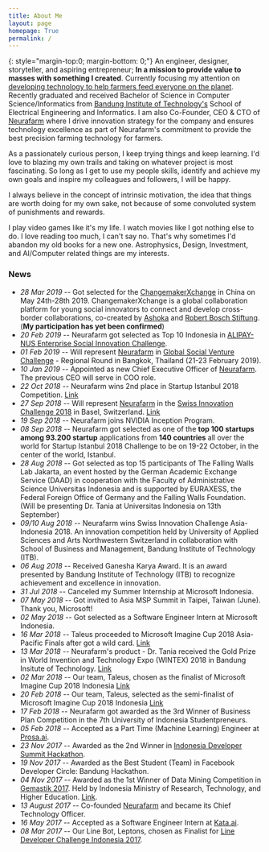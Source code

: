```yaml
---
title: About Me
layout: page
homepage: True
permalink: /
---
```


{: style="margin-top:0; margin-bottom: 0;"}
An engineer, designer, storyteller, and aspiring entrepreneur; **In a mission to provide value to masses with something I created**. Currently focusing my attention on [developing technology to help farmers feed everyone on the planet](http://neurafarm.io/). Recently graduated and received Bachelor of Science in Computer Science/Informatics from  [Bandung Institute of Technology's][1] School of Electrical Engineering and Informatics. I am also Co-Founder, CEO & CTO of [Neurafarm](http://neurafarm.io/) where I drive innovation strategy for the company and ensures technology excellence as part of Neurafarm's commitment to provide the best precision farming technology for farmers.

As a passionately curious person, I keep trying things and keep learning. I'd love to blazing my own trails and taking on whatever project is most fascinating. So long as I get to use my people skills, identify and achieve my own goals and inspire my colleagues and followers, I will be happy.

I always believe in the concept of intrinsic motivation, the idea that things are worth doing for my own sake, not because of some convoluted system of punishments and rewards.

I play video games like it's my life. I watch movies like I got nothing else to do. I love reading too much, I can't say no. That's why sometimes I'd abandon my old books for a new one. Astrophysics, Design, Investment, and AI/Computer related things are my interests. 

### News

* *28 Mar 2019* -- Got selected for the [ChangemakerXchange](http://changemakerxchange.com/) in China on May 24th-28th 2019. ChangemakerXchange is a global collaboration platform for young social innovators to connect and develop cross-border collaborations, co-created by [Ashoka](https://www.ashoka.org/en-ID) and [Robert Bosch Stiftung](https://www.bosch-stiftung.de/en). (**My participation has yet been confirmed**)
* *20 Feb 2019* -- Neurafarm got selected as Top 10 Indonesia in [ALIPAY-NUS Enterprise Social Innovation Challenge](https://alipaynusseachallenge.com/).
* *01 Feb 2019* -- Will represent [Neurafarm](http://neurafarm.com) in [Global Social Venture Challenge](https://gsvc.org/) - Regional Round in Bangkok, Thailand (21-23 February 2019). 
* *10 Jan 2019* -- Appointed as new Chief Executive Officer of [Neurafarm](http://neurafarm.com/). The previous CEO will serve in COO role.
* *22 Oct 2018* -- Neurafarm wins 2nd place in Startup Istanbul 2018 Competition. [Link](http://www.startupist.com/2018/10/startup-istanbul-challenge-2018-marked-by-women/)
* *27 Sep 2018* -- Will represent [Neurafarm](http://neurafarm.com) in the [Swiss Innovation Challenge 2018](https://www.fhnw.ch/en/about-fhnw/swiss-challenge-entrepreneurs-programme/swiss-innovation-challenge) in Basel, Switzerland. [Link](http://www.sbm.itb.ac.id/id/the-swiss-innovation-challenge-asia-indonesia-2018.html)
* *19 Sep 2018* -- Neurafarm joins NVIDIA Inception Program.
* *08 Sep 2018* -- Neurafarm got selected as one of the **top 100 startups among 93.200 startup** applications from **140 countries** all over the world for Startup Istanbul 2018 Challenge to be on 19-22 October, in the center of the world, Istanbul.
* *28 Aug 2018* -- Got selected as top 15 participants of The Falling Walls Lab Jakarta, an event hosted by the German Academic Exchange Service (DAAD) in cooperation with the Faculty of Administrative Science Universitas Indonesia and is supported by EURAXESS, the Federal Foreign Office of Germany and the Falling Walls Foundation. (Will be presenting Dr. Tania at Universitas Indonesia on 13th September)
* *09/10 Aug 2018* -- Neurafarm wins Swiss Innovation Challenge Asia-Indonesia 2018. An innovation competition held by University of Applied Sciences and Arts Northwestern Switzerland in collaboration with School of Business and Management, Bandung Institute of Technology (ITB).
* *06 Aug 2018* -- Received Ganesha Karya Award. It is an award presented by Bandung Institute of Technology (ITB) to recognize achievement and excellence in innovation.
* *31 Jul 2018* -- Canceled my Summer Internship at Microsoft Indonesia.
* *07 May 2018* -- Got invited to Asia MSP Summit in Taipei, Taiwan (June). Thank you, Microsoft!
* *02 May 2018* -- Got selected as a Software Engineer Intern at Microsoft Indonesia.
* *16 Mar 2018* -- Taleus proceeded to Microsoft Imagine Cup 2018 Asia-Pacific Finals after got a wild card. [Link](https://news.microsoft.com/apac/2018/04/02/meet-the-imagine-cup-2018-asia-pacific-regional-finalists/)  
* *13 Mar 2018* -- Neurafarm's product - Dr. Tania received the Gold Prize in World Invention and Technology  Expo (WINTEX) 2018 in Bandung Insitute of Technology. [Link](https://kemahasiswaan.itb.ac.id/welcome/tampil_berita/242/dr-tania-solusi-penyakit-tanaman) 
* *02 Mar 2018* -- Our team, Taleus, chosen as the finalist of Microsoft Imagine Cup 2018 Indonesia [Link](https://imagine.microsoft.com/en-us/Country/ID)
* *20 Feb 2018* -- Our team, Taleus, selected as the semi-finalist of Microsoft Imagine Cup 2018 Indonesia [Link](https://imagine.microsoft.com/en-us/Country/ID)
* *17 Feb 2018* -- Neurafarm got awarded as the 3rd Winner of Business Plan Competition in the 7th University of Indonesia Studentpreneurs.
* *05 Feb 2018* -- Accepted as a Part Time (Machine Learning) Engineer at [Prosa.ai](https://prosa.ai/).
* *23 Nov 2017* -- Awarded as the 2nd Winner in [Indonesia Developer Summit Hackathon](https://www.codepolitan.com/keseruan-dalam-indonesia-developer-summit-5a28d4b386c02).
* *19 Nov 2017* -- Awarded as the Best Student (Team) in Facebook Developer Circle: Bandung Hackathon.
* *04 Nov 2017* -- Awarded as the 1st Winner of Data Mining Competition in [Gemastik 2017](https://gemastik.ui.ac.id). Held by Indonesia Ministry of Research, Technology, and Higher Education. [Link](https://www.ristekdikti.go.id/itb-berhasil-raih-peringkat-2-pada-ajang-gemastik-2017/).
* *13 August 2017* -- Co-founded [Neurafarm](http://neurafarm.com) and became its Chief Technology Officer.
* *16 May 2017* -- Accepted as a Software Engineer Intern at  [Kata.ai](http://kata.ai).
* *08 Mar 2017* -- Our Line Bot, Leptons, chosen as Finalist for [Line Developer Challenge Indonesia 2017]( http://at-blog.line.me/id/archives/DevChallengeWinners.html).   

[1]: http://www.itb.ac.id/
